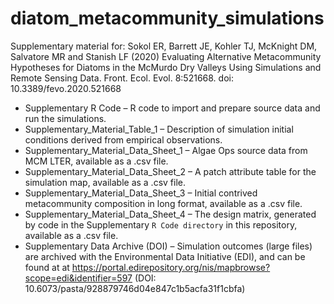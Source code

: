 # diatom_metacommunity_simulations

Supplementary material for:
Sokol ER, Barrett JE, Kohler TJ, McKnight DM, Salvatore MR and Stanish LF (2020) Evaluating Alternative Metacommunity Hypotheses for Diatoms in the McMurdo Dry Valleys Using Simulations and Remote Sensing Data. Front. Ecol. Evol. 8:521668. doi: 10.3389/fevo.2020.521668

 - Supplementary R Code – R code to import and prepare source data and run the simulations. 
 - Supplementary_Material_Table_1 – Description of simulation initial conditions derived from empirical observations.
 - Supplementary_Material_Data_Sheet_1 – Algae Ops source data from MCM LTER, available as a .csv file.  
 - Supplementary_Material_Data_Sheet_2 – A patch attribute table for the simulation map, available as a .csv file.
 - Supplementary_Material_Data_Sheet_3 – Initial contrived metacommunity composition in long format, available as a .csv file.
 - Supplementary_Material_Data_Sheet_4 – The design matrix, generated by code in the Supplementary `R Code directory` in this repository, available as a .csv file.
 - Supplementary Data Archive (DOI) – Simulation outcomes (large files) are archived with the Environmental Data Initiative (EDI), and can be found at at https://portal.edirepository.org/nis/mapbrowse?scope=edi&identifier=597 (DOI: 10.6073/pasta/928879746d04e847c1b5acfa31f1cbfa)
